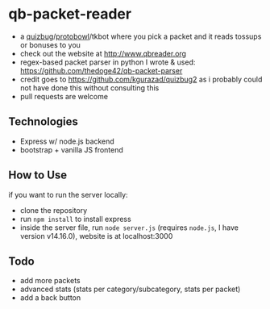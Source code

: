 # qb-packet-reader
- a [quizbug](https://quizbug2.karangurazada.com/)/[protobowl](https://protobowl.com/)/tkbot where you pick a packet and it reads tossups or bonuses to you
- check out the website at http://www.qbreader.org
- regex-based packet parser in python I wrote & used: https://github.com/thedoge42/qb-packet-parser
- credit goes to https://github.com/kgurazad/quizbug2 as i probably could not have done this without consulting this
- pull requests are welcome

## Technologies
- Express w/ node.js backend
- bootstrap + vanilla JS frontend

## How to Use
if you want to run the server locally:
- clone the repository
- run `npm install` to install express
- inside the server file, run `node server.js` (requires `node.js`, I have version v14.16.0), website is at localhost:3000

## Todo
- add more packets
- advanced stats (stats per category/subcategory, stats per packet)
- add a back button
